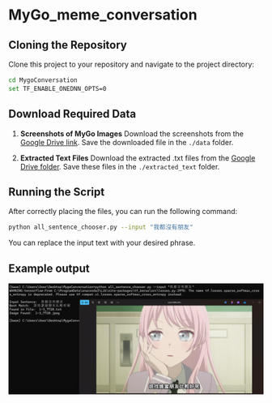 # MyGo_meme_conversation

## Cloning the Repository
Clone this project to your repository and navigate to the project directory:

```bash
cd MygoConversation
set TF_ENABLE_ONEDNN_OPTS=0
```

## Download Required Data

1. **Screenshots of MyGo Images**
   Download the screenshots from the [Google Drive link](https://drive.google.com/file/d/1rrTsw4wmsTbzYgN9JO_EQg3VBy98z2kz/view?fbclid=IwY2xjawH4hTNleHRuA2FlbQIxMAABHU3UFQNUggnsXUSzf_CVnLkv6Afov-DDY1jeMYoxmzu2wHfVzJz2LqRH5Q_aem_fOrZZT9sRkUGEQXgqinazw).
   Save the downloaded file in the `./data` folder.

2. **Extracted Text Files**
   Download the extracted .txt files from the [Google Drive folder](https://drive.google.com/drive/folders/1J7NPczoyrtd_OoZLZn7Jtruui58q9l2K?usp=sharing).
   Save these files in the `./extracted_text` folder.

## Running the Script
After correctly placing the files, you can run the following command:

```bash
python all_sentence_chooser.py --input "我都沒有朋友"
```

You can replace the input text with your desired phrase.

## Example output

![Model will choose the picture with conversation fit your input](./example/example.png)




